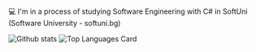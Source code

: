 
 💻 I'm in a process of studying Software Engineering with C# in SoftUni (Software University - softuni.bg)

![Github stats](https://github-readme-stats.vercel.app/api?username=YavorTsanev&theme=highcontrast&show_icons=true&count_private=true)
![Top Languages Card](https://github-readme-stats.vercel.app/api/top-langs/?username=YavorTsanev&theme=highcontrast&show_icons=true&count_private=true)
